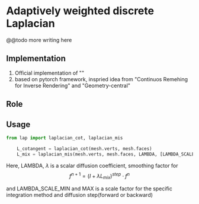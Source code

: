 # Adaptively weighted discrete Laplacian
@@todo more writing here

## Implementation
1. Official implementation of ""
2. based on pytorch framework, inspried idea from "Continuos Remehing for Inverse Rendering" and "Geometry-central"

## Role

## Usage
```python
from lap import laplacian_cot, laplacian_mis

    L_cotangent = laplacian_cot(mesh.verts, mesh.faces)
    L_mix = laplacian_mis(mesh.verts, mesh.faces, LAMBDA, [LAMBDA_SCALE_MIN, LAMBDA_SCALE_MAX])
```

Here, LAMBDA, $\lambda$ is a scalar diffusion coefficient, smoothing factor for 
$$ f^{n+1} = (I+\lambda L_{mix})^{step} \cdot f^{n}$$

and LAMBDA_SCALE_MIN and MAX is a scale factor for the specific integration method and diffusion step(forward or backward)


